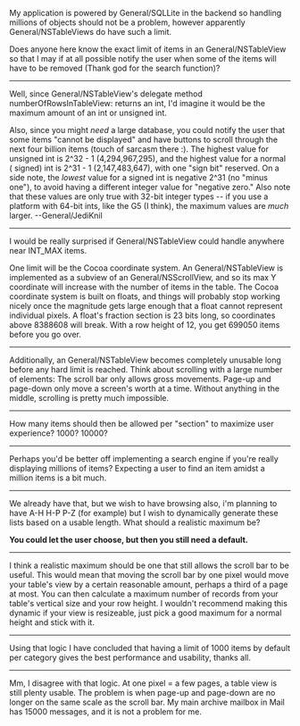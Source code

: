 My application is powered by General/SQLLite in the backend so handling millions of objects should not be a problem, however apparently General/NSTableViews do have such a limit.

Does anyone here know the exact limit of items in an General/NSTableView so that I may if at all possible notify the user when some of the items will have to be removed (Thank god for the search function)?

----

Well, since General/NSTableView's delegate method     numberOfRowsInTableView: returns an int, I'd imagine it would be the maximum amount of an int or unsigned int.

Also, since you might *need* a large database, you could notify the user that some items "cannot be displayed" and have buttons to scroll through the next four billion items (touch of sarcasm there :). The highest value for     unsigned int is 2^32 - 1 (4,294,967,295), and the highest value for a normal (    signed)     int is 2^31 - 1 (2,147,483,647), with one "sign bit" reserved. On a side note, the *lowest* value for a     signed int is negative 2^31 (no "minus one"), to avoid having a different integer value for "negative zero." Also note that these values are only true with 32-bit integer types -- if you use a platform with 64-bit     ints, like the G5 (I think), the maximum values are *much* larger. --General/JediKnil

----

I would be really surprised if General/NSTableView could handle anywhere near INT_MAX items.

One limit will be the Cocoa coordinate system. An General/NSTableView is implemented as a subview of an General/NSScrollView, and so its max Y coordinate will increase with the number of items in the table. The Cocoa coordinate system is built on floats, and things will probably stop working nicely once the magnitude gets large enough that a float cannot represent individual pixels. A float's fraction section is 23 bits long, so coordinates above 8388608 will break. With a row height of 12, you get 699050 items before you go over.

----

Additionally, an General/NSTableView becomes completely unusable long before any hard limit is reached.  Think about scrolling with a large number of elements:  The scroll bar only allows gross movements.  Page-up and page-down only move a screen's worth at a time.  Without anything in the middle, scrolling is pretty much impossible.

----

How many items should then be allowed per "section" to maximize user experience? 1000? 10000?

----

Perhaps you'd be better off implementing a search engine if you're really displaying millions of items? Expecting a user to find an item amidst a million items is a bit much.

----

We already have that, but we wish to have browsing also, i'm planning to have A-H H-P P-Z (for example) but I wish to dynamically generate these lists based on a usable length. What should a realistic maximum be?

**You could let the user choose, but then you still need a default.**

----

I think a realistic maximum should be one that still allows the scroll bar to be useful. This would mean that moving the scroll bar by one pixel would move your table's view by a certain reasonable amount, perhaps a third of a page at most. You can then calculate a maximum number of records from your table's vertical size and your row height. I wouldn't recommend making this dynamic if your view is resizeable, just pick a good maximum for a normal height and stick with it.

----

Using that logic I have concluded that having a limit of 1000 items by default per category gives the best performance and usability, thanks all.

----

Mm, I disagree with that logic.  At one pixel = a few pages, a table view is still plenty usable.  The problem is when page-up and page-down are no longer on the same scale as the scroll bar.  My main archive mailbox in Mail has 15000 messages, and it is not a problem for me.